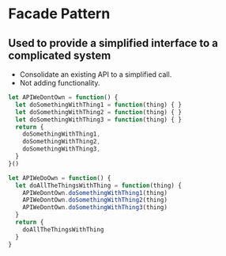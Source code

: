 
# Facade Pattern

## Used to provide a simplified interface to a complicated system

- Consolidate an existing API to a simplified call.
- Not adding functionality.

```js
let APIWeDontOwn = function() {
  let doSomethingWithThing1 = function(thing) { }
  let doSomethingWithThing2 = function(thing) { }
  let doSomethingWithThing3 = function(thing) { }
  return {
    doSomethingWithThing1,
    doSomethingWithThing2,
    doSomethingWithThing3,
  }
}()
```

```js
let APIWeDoOwn = function() {
  let doAllTheThingsWithThing = function(thing) {
    APIWeDontOwn.doSomethingWithThing1(thing)
    APIWeDontOwn.doSomethingWithThing2(thing)
    APIWeDontOwn.doSomethingWithThing3(thing)
  }
  return {
    doAllTheThingsWithThing
  }
}
```